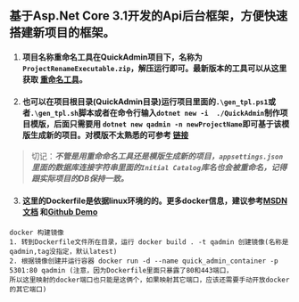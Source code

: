 ## 基于Asp.Net Core 3.1开发的Api后台框架，方便快速搭建新项目的框架。
1. #### 项目名称重命名工具在QuickAdmin项目下，名称为`ProjectRenameExecutable.zip`，解压运行即可。最新版本的工具可以从这里获取 [重命名工具](https://github.com/stwhh/ProjectRename "ProjectRename")。
2. #### 也可以在项目根目录(QuickAdmin目录)运行项目里面的`.\gen_tpl.ps1`或者`.\gen_tpl.sh`脚本或者在命令行输入`dotnet new -i  ./QuickAdmin`制作项目模版，后面只需要用 `dotnet new qadmin -n newProjectName`即可基于该模版生成新的项目。对模版不太熟悉的可参考 [链接](https://www.cnblogs.com/deepthought/p/11373537.html)

>切记：***不管是用重命命名工具还是模版生成新的项目，`appsettings.json`里面的数据库连接字符串里面的`Initial Catalog`库名也会被重命名，记得跟实际项目的DB保持一致。***

3. #### 这里的Dockerfile是依据linux环境的的。更多docker信息，建议参考[MSDN文档](https://docs.microsoft.com/zh-cn/aspnet/core/host-and-deploy/docker/building-net-docker-images?view=aspnetcore-3.1) 和[Github Demo](https://github.com/dotnet/dotnet-docker/tree/master/samples/aspnetapp)

```
docker 构建镜像
1. 转到Dockerfile文件所在目录，运行 docker build . -t qadmin 创建镜像(名称是qadmin,tag没指定，默认latest)
2. 根据镜像创建并运行容器 docker run -d --name quick_admin_container -p 5301:80 qadmin (注意，因为Dockerfile里面只暴露了80和443端口，
所以这里映射的docker端口也只能是这俩个，如果映射其它端口，应该还需要手动开放docker的其它端口)
```

